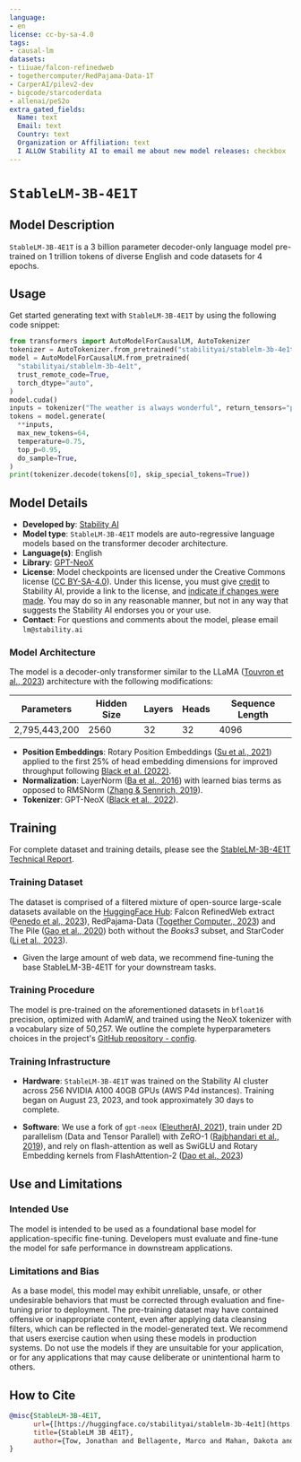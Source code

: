 ```yaml
---
language:
- en
license: cc-by-sa-4.0
tags:
- causal-lm
datasets:
- tiiuae/falcon-refinedweb
- togethercomputer/RedPajama-Data-1T
- CarperAI/pilev2-dev
- bigcode/starcoderdata
- allenai/peS2o
extra_gated_fields:
  Name: text
  Email: text
  Country: text
  Organization or Affiliation: text
  I ALLOW Stability AI to email me about new model releases: checkbox
---
```

# `StableLM-3B-4E1T`

## Model Description

`StableLM-3B-4E1T` is a 3 billion parameter decoder-only language model pre-trained on 1 trillion tokens of diverse English and code datasets for 4 epochs.

## Usage

Get started generating text with `StableLM-3B-4E1T` by using the following code snippet:

```python
from transformers import AutoModelForCausalLM, AutoTokenizer
tokenizer = AutoTokenizer.from_pretrained("stabilityai/stablelm-3b-4e1t")
model = AutoModelForCausalLM.from_pretrained(
  "stabilityai/stablelm-3b-4e1t",
  trust_remote_code=True,
  torch_dtype="auto",
)
model.cuda()
inputs = tokenizer("The weather is always wonderful", return_tensors="pt").to("cuda")
tokens = model.generate(
  **inputs,
  max_new_tokens=64,
  temperature=0.75,
  top_p=0.95,
  do_sample=True,
)
print(tokenizer.decode(tokens[0], skip_special_tokens=True))
```

## Model Details

* **Developed by**: [Stability AI](https://stability.ai/)
* **Model type**: `StableLM-3B-4E1T` models are auto-regressive language models based on the transformer decoder architecture.
* **Language(s)**: English
* **Library**: [GPT-NeoX](https://github.com/EleutherAI/gpt-neox)
* **License**: Model checkpoints are licensed under the Creative Commons license ([CC BY-SA-4.0](https://creativecommons.org/licenses/by-sa/4.0/)). Under this license, you must give [credit](https://creativecommons.org/licenses/by/4.0/#) to Stability AI, provide a link to the license, and [indicate if changes were made](https://creativecommons.org/licenses/by/4.0/#). You may do so in any reasonable manner, but not in any way that suggests the Stability AI endorses you or your use.
* **Contact**: For questions and comments about the model, please email `lm@stability.ai`

### Model Architecture

The model is a decoder-only transformer similar to the LLaMA ([Touvron et al., 2023](https://arxiv.org/abs/2307.09288)) architecture with the following modifications:

| Parameters     | Hidden Size | Layers | Heads | Sequence Length |
|----------------|-------------|--------|-------|-----------------|
| 2,795,443,200  | 2560        | 32     | 32    | 4096            |

* **Position Embeddings**: Rotary Position Embeddings ([Su et al., 2021](https://arxiv.org/abs/2104.09864)) applied to the first 25% of head embedding dimensions for improved throughput following [Black et al. (2022)](https://arxiv.org/pdf/2204.06745.pdf).
* **Normalization**: LayerNorm ([Ba et al., 2016](https://arxiv.org/abs/1607.06450)) with learned bias terms as opposed to RMSNorm ([Zhang & Sennrich, 2019](https://arxiv.org/abs/1910.07467)).
* **Tokenizer**: GPT-NeoX ([Black et al., 2022](https://arxiv.org/abs/2204.06745)).

## Training

For complete dataset and training details, please see the [StableLM-3B-4E1T Technical Report](https://stability.wandb.io/stability-llm/stable-lm/reports/StableLM-3B-4E1T--VmlldzoyMjU4?accessToken=u3zujipenkx5g7rtcj9qojjgxpconyjktjkli2po09nffrffdhhchq045vp0wyfo).

### Training Dataset

The dataset is comprised of a filtered mixture of open-source large-scale datasets available on the [HuggingFace Hub](https://huggingface.co/datasets): Falcon RefinedWeb extract ([Penedo et al., 2023](https://huggingface.co/datasets/tiiuae/falcon-refinedweb)), RedPajama-Data ([Together Computer., 2023](https://github.com/togethercomputer/RedPajama-Data)) and The Pile ([Gao et al., 2020](https://arxiv.org/abs/2101.00027)) both without the *Books3* subset, and StarCoder ([Li et al., 2023](https://arxiv.org/abs/2305.06161)).

* Given the large amount of web data, we recommend fine-tuning the base StableLM-3B-4E1T for your downstream tasks.

### Training Procedure

The model is pre-trained on the aforementioned datasets in `bfloat16` precision, optimized with AdamW, and trained using the NeoX tokenizer with a vocabulary size of 50,257. We outline the complete hyperparameters choices in the project's [GitHub repository - config](https://github.com/Stability-AI/StableLM/blob/main/configs/stablelm-3b-4e1t.yml).

### Training Infrastructure

* **Hardware**: `StableLM-3B-4E1T` was trained on the Stability AI cluster across 256 NVIDIA A100 40GB GPUs (AWS P4d instances). Training began on August 23, 2023, and took approximately 30 days to complete.

* **Software**: We use a fork of `gpt-neox` ([EleutherAI, 2021](https://github.com/EleutherAI/gpt-neox)), train under 2D parallelism (Data and Tensor Parallel) with ZeRO-1 ([Rajbhandari et al., 2019](https://arxiv.org/abs/1910.02054v3)), and rely on flash-attention as well as SwiGLU and Rotary Embedding kernels from FlashAttention-2 ([Dao et al., 2023](https://tridao.me/publications/flash2/flash2.pdf))

## Use and Limitations

### Intended Use

The model is intended to be used as a foundational base model for application-specific fine-tuning. Developers must evaluate and fine-tune the model for safe performance in downstream applications.

### Limitations and Bias
​
As a base model, this model may exhibit unreliable, unsafe, or other undesirable behaviors that must be corrected through evaluation and fine-tuning prior to deployment. The pre-training dataset may have contained offensive or inappropriate content, even after applying data cleansing filters, which can be reflected in the model-generated text. We recommend that users exercise caution when using these models in production systems. Do not use the models if they are unsuitable for your application, or for any applications that may cause deliberate or unintentional harm to others.

## How to Cite

```bibtex
@misc{StableLM-3B-4E1T,
      url={[https://huggingface.co/stabilityai/stablelm-3b-4e1t](https://huggingface.co/stabilityai/stablelm-3b-4e1t)},
      title={StableLM 3B 4E1T},
      author={Tow, Jonathan and Bellagente, Marco and Mahan, Dakota and Riquelme, Carlos}
}
```

